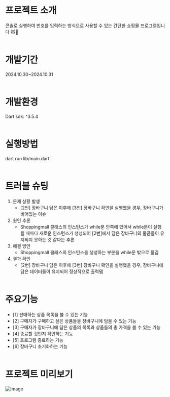 # 프로젝트 소개 
콘솔로 실행하여 번호를 입력하는 방식으로 사용할 수 있는 간단한 쇼핑몰 프로그램입니다 🐱🛒
<br/><br/>


# 개발기간
2024.10.30~2024.10.31
<br/><br/>


# 개발환경
Dart sdk: ^3.5.4
<br/><br/>


# 실행방법
dart run lib/main.dart
<br/><br/>


# 트러블 슈팅
1. 문제 상황 발생
   - [2번] 장바구니 담은 이후에 [3번] 장바구니 확인을 실행했을 경우, 장바구니가 비어있는 이슈
2. 원인 추론
   - Shoppingmall 클래스의 인스턴스가 while문 안쪽에 있어서 while문이 실행 될 때마다 새로운 인스턴스가 생성되어 [2번]에서 담은 장바구니의 물품들이 유지되지 못하는 것 같다는 추론
3. 해결 방안
   -  Shoppingmall 클래스의 인스턴스를 생성하는 부분을 while문 밖으로 옮김
4. 결과 확인
   - [2번] 장바구니 담은 이후에 [3번] 장바구니 확인을 실행했을 경우, 장바구니에 담은 데이터들이 유지되어 정상적으로 출력됌
<br/><br/>


# 주요기능
- [1] 판매하는 상품 목록을 볼 수 있는 기능
- [2] 구매자가 구매하고 싶은 상품들을 장바구니에 담을 수 있는 기능
- [3] 구매자가 장바구니에 담은 상품의 목록과 상품들의 총 가격을 볼 수 있는 기능
- [4] 종료할 것인지 확인하는 기능
- [5] 프로그램 종료하는 기능
- [6] 장바구니 초기화하는 기능 
<br/><br/>


# 프로젝트 미리보기 
![image](https://github.com/user-attachments/assets/3ae69081-ccd1-4b3c-886d-e8e8fb088e62)
